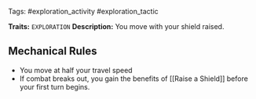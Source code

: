 Tags: #exploration_activity #exploration_tactic 

**Traits:**  `EXPLORATION`
**Description:** You move with your shield raised.
## Mechanical Rules

- You move at half your travel speed
-  If combat breaks out, you gain the benefits of [[Raise a Shield]] before your first turn begins.


